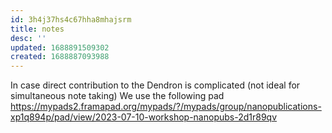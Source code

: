 ```yaml
---
id: 3h4j37hs4c67hha8mhajsrm
title: notes
desc: ''
updated: 1688891509302
created: 1688887093988
---
```


In case direct contribution to the Dendron is complicated (not ideal for simultaneous note taking)
We use the following pad https://mypads2.framapad.org/mypads/?/mypads/group/nanopublications-xp1q894p/pad/view/2023-07-10-workshop-nanopubs-2d1r89qv



